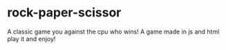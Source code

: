 # rock-paper-scissor
A classic game you against the cpu who wins!
A game made in js and html play it and enjoy!
